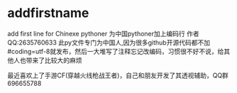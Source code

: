 # addfirstname
add first line for Chinexe pythoner 
为中国pythoner加上编码行
作者QQ:2635760633
此py文件专门为中国人,因为很多github开源代码都不加#coding=utf-8就发布，然后一大堆写了注释忘记改编码，习惯很不好不说，给其他人也带来了比较大的麻烦

最近喜欢上了手游CF(穿越火线枪战王者)，自己和朋友开发了其透视辅助，QQ群696655788
